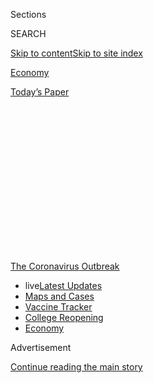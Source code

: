 <div id="app">

<div id="standalone-header">

<div class="interactive-masthead NYTAppHideMasthead css-qz70u6 e1suatyy0">

<div class="section css-ui9rw0 e1suatyy2">

<div class="css-eph4ug er09x8g0">

<div class="css-6n7j50">

</div>

<span class="css-1dv1kvn">Sections</span>

<div class="css-10488qs">

<span class="css-1dv1kvn">SEARCH</span>

</div>

[Skip to content](#site-content)[Skip to site
index](#site-index)

</div>

<div id="masthead-section-label" class="css-1wr3we4 eaxe0e00">

[Economy](https://www.nytimes3xbfgragh.onion/section/business/economy)

</div>

<div class="css-10698na e1huz5gh0">

</div>

</div>

<div id="masthead-bar-one" class="section hasLinks css-15hmgas e1csuq9d3">

<div class="css-uqyvli e1csuq9d0">

</div>

<div class="css-1uqjmks e1csuq9d1">

</div>

<div class="css-9e9ivx">

[](https://myaccount.nytimes3xbfgragh.onion/auth/login?response_type=cookie&client_id=vi)

</div>

<div class="css-1bvtpon e1csuq9d2">

[Today’s
Paper](https://www.nytimes3xbfgragh.onion/section/todayspaper)

</div>

</div>

</div>

<div class="css-1aor85t" style="opacity:0.000000001;z-index:-1;visibility:hidden">

<div class="css-1hqnpie">

<div class="css-epjblv">

<span class="css-17xtcya">[Economy](/section/business/economy)</span><span class="css-x15j1o">|</span><span class="css-fwqvlz">How
Bad Is Unemployment? ‘Literally Off the
Charts’</span>

</div>

<div class="css-k008qs">

<div class="css-1iwv8en">

<span class="css-18z7m18"></span>

<div>

</div>

</div>

<span class="css-1n6z4y">https://nyti.ms/2WJhtQS</span>

<div class="css-1705lsu">

<div class="css-4xjgmj">

<div class="css-4skfbu" data-role="toolbar" data-aria-label="Social Media Share buttons, Save button, and Comments Panel with current comment count" data-testid="share-tools">

  - 
  - 
  - 
  - 
    
    <div class="css-6n7j50">
    
    </div>

  - 
  - 

</div>

</div>

</div>

</div>

</div>

</div>

<div id="NYT_TOP_BANNER_REGION" class="css-mij9hh">

<div>

<div id="styln-prism-menu-1592847958612" class="section interactive-content interactive-size-medium css-1xxkt5x">

<div class="css-17ih8de interactive-body">

<div id="scroll-container" class="css-1gj85ro">

[<span class="styln-title-wrap"><span class="css-1pje3qr">The
Coronavirus</span><span class="css-1pje3qr">
Outbreak</span></span>](https://www.nytimes3xbfgragh.onion/news-event/coronavirus?action=click&pgtype=Article&state=default&region=TOP_BANNER&context=storylines_menu)

  - <span class="css-kqxiym" data-emphasize="true">live</span>[Latest
    Updates](https://www.nytimes3xbfgragh.onion/2020/08/04/world/coronavirus-cases.html?action=click&pgtype=Article&state=default&region=TOP_BANNER&context=storylines_menu)
  - [Maps and
    Cases](https://www.nytimes3xbfgragh.onion/interactive/2020/us/coronavirus-us-cases.html?action=click&pgtype=Article&state=default&region=TOP_BANNER&context=storylines_menu)
  - [Vaccine
    Tracker](https://www.nytimes3xbfgragh.onion/interactive/2020/science/coronavirus-vaccine-tracker.html?action=click&pgtype=Article&state=default&region=TOP_BANNER&context=storylines_menu)
  - [College
    Reopening](https://www.nytimes3xbfgragh.onion/2020/08/02/us/covid-college-reopening.html?action=click&pgtype=Article&state=default&region=TOP_BANNER&context=storylines_menu)
  - [Economy](https://www.nytimes3xbfgragh.onion/live/2020/08/04/business/stock-market-today-coronavirus?action=click&pgtype=Article&state=default&region=TOP_BANNER&context=storylines_menu)

</div>

</div>

</div>

</div>

</div>

<div id="top-wrapper" class="css-1sy8kpn">

<div id="top-slug" class="css-l9onyx">

Advertisement

</div>

[Continue reading the main
story](#after-top)

<div class="ad top-wrapper" style="text-align:center;height:100%;display:block;min-height:250px">

<div id="top" class="place-ad" data-position="top" data-size-key="top">

</div>

</div>

<div id="after-top">

</div>

</div>

<div class="css-11kjks6" data-role="region" data-aria-label="comments panel" tabindex="-1">

<div class="css-1h21wu5">

<div class="css-akb3vb">

<div>

<div class="css-1yip8nf">

## [Comments](#commentsContainer)

[How Bad Is Unemployment? ‘Literally Off the Charts’]()[Skip to
Comments]()

<div class="css-c32q7m">

The comments section is closed. To submit a letter to the editor for
publication, write to <letters@NYTimes.com>.

</div>

</div>

<div class="css-1bxnhxc">

</div>

<div class="css-1yip8nf">

</div>

</div>

</div>

</div>

</div>

</div>

<div id="site-content" data-role="main">

# How Bad Is Unemployment? ‘Literally Off the Charts’

<div class="css-1vegfwe interactive-byline-container">

By [<span class="css-1baulvz" itemprop="name">Nelson D.
Schwartz</span>](https://www.nytimes3xbfgragh.onion/by/nelson-d-schwartz),
[<span class="css-1baulvz" itemprop="name">Ben
Casselman</span>](https://www.nytimes3xbfgragh.onion/by/ben-casselman)
and <span class="css-1baulvz last-byline" itemprop="name">Ella
Koeze</span>May 8,
2020

</div>

<div id="interactive-standalone-sharetools" class="css-wkcogx">

<div>

<div class="interactive-sharetools css-9z2bwm" data-role="toolbar" data-aria-label="Social Media Share buttons, Save button, and Comments Panel with current comment count" data-testid="share-tools">

  - 
  - 
  - 
  - 
    
    <div class="css-6n7j50">
    
    </div>

  - *<span class="css-1dtr3u3">411</span>*

</div>

</div>

</div>

<div id="april-jobs-report" class="section interactive-standard interactive-content interactive-size-scoop css-uc81c" data-id="100000007123620">

<div class="css-17ih8de interactive-body">

<div class="g-story g-freebird g-max-limit" data-preview-slug="jobs-day-april">

<div class="g-asset g-graphic" style="max-width: 945px">

<div data-role="img">

<div class="g-top-container">

<div class="g-jobs">

</div>

</div>

</div>

</div>

<div class="g-placeholder">

</div>

The American economy plunged deeper into crisis last month, losing 20.5
million jobs as the unemployment rate jumped to 14.7 percent, the worst
devastation since the Great Depression.

The Labor Department’s monthly report on Friday provided the clearest
picture yet of the breadth and depth of the economic damage — and how
swiftly it spread — as the coronavirus pandemic swept the country.

Job losses have encompassed the entire economy, affecting every major
industry. Areas like leisure and hospitality had the biggest losses in
April, but even health care shed more than a million jobs. Low-wage
workers, including many women and members of racial and ethnic
minorities, have been hit especially hard.

“It’s literally off the charts,” said Michelle Meyer, head of U.S.
economics at Bank of America. “What would typically take months or
quarters to play out in a recession happened in a matter of weeks this
time.”

<div class="g-mid-container">

### Unemployment rate

<div class="g-unemployment">

</div>

<div class="g-source">

<span class="g-credit">Source: Department of Labor</span>

</div>

</div>

From almost any vantage point, it was a bleak report. The share of the
adult population with a job, at 51.3 percent, was the lowest on record.
Nearly 11 million people reported working part time because they
couldn’t find full-time work, up from about four million before the
pandemic.

If anything, the numbers probably understate the economic distress.

Millions more Americans have filed unemployment claims since the data
was collected in mid-April. What’s more, because of issues with the way
workers are classified, the Labor Department said the actual
unemployment rate last month might have been closer to 20 percent.

It remains possible that the recovery, too, will be swift, and that as
the pandemic retreats, businesses that were fundamentally healthy before
the virus will reopen, rehire and return more or less to normal. The one
bright spot in Friday’s report was that nearly 80 percent of the
unemployed said they had been temporarily laid off and expected to
return to their jobs in the coming months.

<div class="g-mid-container wide">

### Share of unemployed on temporary layoffs

<div class="g-temporary">

</div>

<div class="g-source">

<span class="g-credit">Source: Department of Labor</span>

</div>

</div>

President Trump endorsed this view in an interview Friday morning on Fox
News. “Those jobs will all be back, and they’ll be back very soon,” Mr.
Trump said, “and next year we’re going to have a phenomenal year.”

But Diane Swonk, chief economist at Grant Thornton, said that such
optimism was misplaced, and that many of the jobs could not be
recovered.

“This is going to be a hard reality,” Ms. Swonk said. “These furloughs
are permanent, not temporary.”

Many businesses have indicated that employees can work from home
throughout the summer, hurting sales at downtown restaurants. Meetings
and conferences have been put off as well, reducing demand at hotels and
other gathering places. And the longer the pandemic lasts, the more
businesses will fail, deepening the downturn.

The broad nature of the job cuts, too, means it will take longer for the
labor market to recover than if the losses were confined to one or two
areas.

“There is no safe place in the labor market right now,” said Martha
Gimbel, an economist and labor market expert at Schmidt Futures, a
philanthropic initiative. “Once people are unemployed, once they’ve lost
their jobs, once their spending has been sucked out of the economy, it
takes so long to come back from that.”

<div class="g-mid-container wide">

### Share of the population that is employed

<div class="g-employ-pop">

</div>

<div class="g-source">

<span class="g-credit">Source: Department of Labor</span>

</div>

</div>

Carrie Hines, a managing director at an advertising firm in Austin,
Texas, had the kind of professional job — adaptable to working from home
— that seemed insulated from the pandemic’s effects. But her firm worked
closely with companies in the airline, hotel and amusement park
industries. When their business evaporated as a result of the outbreak,
it was only a matter of time before Ms. Hines’s firm felt the impact.
She was laid off April 20.

“I was shocked,” she said. “I’ve never had a gap in work since college.”

Ms. Hines and her husband are cutting back where they can, and they have
canceled plans to send their three children to summer camp. “I never
imagined this kind of job market where the entire advertising industry
has been crushed,” she said.

The scale of the job losses last month alone far exceed the 8.7 million
lost in the last recession, when unemployment peaked at 10 percent in
October 2009.

“I thought the Great Recession was once in a lifetime, but this is much
worse,” said Beth Ann Bovino, chief U.S. economist at S\&P Global.

The only comparable period is when unemployment reached about 25 percent
in 1933, before the government began publishing official statistics.
Then as now, workers from a variety of backgrounds found themselves with
few prospects for quickly landing a new job.

The government’s official definition of unemployment typically requires
people to be actively looking for work, making the measure ill suited to
a crisis in which the government is encouraging people to stay home.
Some 6.4 million people left the labor force entirely in April, meaning
they were neither working nor looking for work.

Joblessness — by any measure — could be even higher in the report for
May, which will reflect conditions next week. Some economists say the
unemployment rate should fall over the summer as people begin to return
to work. Several states have begun to reopen their economies, and others
are expected to do so in coming weeks.

<div class="g-mid-container wide">

### Monthly change in jobs by industry

<div class="g-grid">

</div>

</div>

But with the virus untamed, it’s not clear how quickly customers will
return to businesses. And epidemiologists and economists warn that if
states move too quickly, they could risk a second wave of infections,
imperiling public health and the economy.

“That would stop people from shopping and cause austerity,” Ms. Bovino
said.

For businesses, the uncertainty about the path of the pandemic and about
consumers’ response to it is making planning difficult.

When Austin Ramirez heard about the new coronavirus earlier this year,
his initial concern was for his supply chain. Mr. Ramirez runs Husco
International, a manufacturer of hydraulic and electromechanical
components for cars and other equipment. The company has a factory in
China and receives parts from suppliers there and around the world.

By April, virtually the entire U.S. auto industry was shut down, Husco
included. (The company’s nonautomotive production continued at a reduced
rate.) Mr. Ramirez said he didn’t know when business would bounce back.
His goal is to weather the storm.

“There’s no visibility or certainty on what the future demand is going
to look like,” he said. “We can’t build a business model that relies on
there being a big recovery six months from now.”

While most of Husco’s roughly 750 North American workers have been
furloughed during the crisis, the company has mostly avoided
large-scale, permanent job cuts. Mr. Ramirez said he expected that most
of his workers would come back when he needs them.

But particularly in industries like retail and hospitality, layoffs that
were initially temporary might not remain so as bankruptcies mount and
business owners confront shifts in consumer behavior.

Most forecasters expect the unemployment rate to remain elevated at
least through 2021, and probably longer. That means that it will be
years before workers enjoy the bargaining power that was beginning to
bring them faster wage gains and better benefits before the crisis.

“Job seekers are going to have less leverage,” said Julia Pollak, a
labor economist at the employment marketplace ZipRecruiter. “We’re no
longer going to see mostly employed job seekers browsing and looking for
better matches and higher pay. You’re going to see job seekers desperate
to pay the bills.”

[Research this
week](https://bfi.uchicago.edu/wp-content/uploads/BFI_WP_202058-1.pdf)
from economists at the ADP Research Institute, the University of Chicago
and the Federal Reserve found that low-wage workers have suffered a
disproportionate share of job losses in the crisis so far.

“Recessions always tend to affect employment for low-wage, low-skilled
workers, but the magnitude of the difference between low-wage and
high-wage workers, that’s remarkable,” said Ahu Yildirmaz, an economist
at the ADP Research Institute and an author of the study.

Ibelis Gonzalez worked as a server for Ruth’s Chris Steak House in
Jersey City, N.J., until she was let go in March. She is hoping her job
will return when the chain reopens, but she knows there are no
guarantees, as patrons may be hesitant to dine out at first.

“We don’t know if they will have a skeleton staff,” said Ms. Gonzalez,
who earned $600 to $800 a week, nearly all of it from tips. “People may
not have the money to go out and have a $100 steak.”

She has been trying to file for unemployment insurance but hasn’t been
able to reach the state’s Department of Labor and Workforce Development.
“I’m not looking for a handout; I’m just looking for these benefits,”
she said. “I don’t have a dollar to my name.”

<div class="g-body">

Michael Crowley contributed reporting.

</div>

</div>

</div>

</div>

</div>

<div id="standalone-footer">

<div>

<div>

<div id="interactive-footer-wrapper">

<div class="css-i29ckm">

<div class="css-1oeie6n">

Read 411
Comments

</div>

<div class="interactive-sharetools css-9z2bwm" data-role="toolbar" data-aria-label="Social Media Share buttons, Save button, and Comments Panel with current comment count" data-testid="share-tools">

  - 
  - 
  - 
  - 
    
    <div class="css-6n7j50">
    
    </div>

</div>

</div>

<div>

</div>

<div id="bottom-wrapper" class="css-1ede5it">

<div id="bottom-slug" class="css-l9onyx">

Advertisement

</div>

[Continue reading the main
story](#after-bottom)

<div id="bottom" class="ad bottom-wrapper" style="text-align:center;height:100%;display:block;min-height:90px">

</div>

<div id="after-bottom">

</div>

</div>

## Site Index

<div>

</div>

## Site Information Navigation

  - [© <span>2020</span> <span>The New York Times
    Company</span>](https://help.nytimes3xbfgragh.onion/hc/en-us/articles/115014792127-Copyright-notice)

<!-- end list -->

  - [NYTCo](https://www.nytco.com/)
  - [Contact
    Us](https://help.nytimes3xbfgragh.onion/hc/en-us/articles/115015385887-Contact-Us)
  - [Work with us](https://www.nytco.com/careers/)
  - [Advertise](https://nytmediakit.com/)
  - [T Brand Studio](http://www.tbrandstudio.com/)
  - [Your Ad
    Choices](https://www.nytimes3xbfgragh.onion/privacy/cookie-policy#how-do-i-manage-trackers)
  - [Privacy](https://www.nytimes3xbfgragh.onion/privacy)
  - [Terms of
    Service](https://help.nytimes3xbfgragh.onion/hc/en-us/articles/115014893428-Terms-of-service)
  - [Terms of
    Sale](https://help.nytimes3xbfgragh.onion/hc/en-us/articles/115014893968-Terms-of-sale)
  - [Site
    Map](https://spiderbites.nytimes3xbfgragh.onion)
  - [Help](https://help.nytimes3xbfgragh.onion/hc/en-us)
  - [Subscriptions](https://www.nytimes3xbfgragh.onion/subscription?campaignId=37WXW)

</div>

</div>

</div>

</div>

</div>
